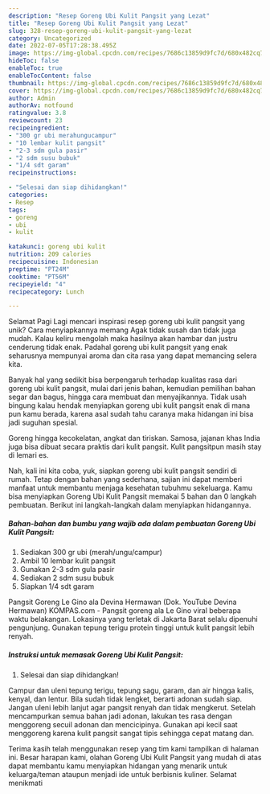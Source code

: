 ```yaml
---
description: "Resep Goreng Ubi Kulit Pangsit yang Lezat"
title: "Resep Goreng Ubi Kulit Pangsit yang Lezat"
slug: 328-resep-goreng-ubi-kulit-pangsit-yang-lezat
category: Uncategorized
date: 2022-07-05T17:28:38.495Z
image: https://img-global.cpcdn.com/recipes/7686c13859d9fc7d/680x482cq70/goreng-ubi-kulit-pangsit-foto-resep-utama.jpg
hideToc: false
enableToc: true
enableTocContent: false
thumbnail: https://img-global.cpcdn.com/recipes/7686c13859d9fc7d/680x482cq70/goreng-ubi-kulit-pangsit-foto-resep-utama.jpg
cover: https://img-global.cpcdn.com/recipes/7686c13859d9fc7d/680x482cq70/goreng-ubi-kulit-pangsit-foto-resep-utama.jpg
author: Admin
authorAv: notfound
ratingvalue: 3.8
reviewcount: 23
recipeingredient:
- "300 gr ubi merahungucampur"
- "10 lembar kulit pangsit"
- "2-3 sdm gula pasir"
- "2 sdm susu bubuk"
- "1/4 sdt garam"
recipeinstructions:

- "Selesai dan siap dihidangkan!"
categories:
- Resep
tags:
- goreng
- ubi
- kulit

katakunci: goreng ubi kulit 
nutrition: 209 calories
recipecuisine: Indonesian
preptime: "PT24M"
cooktime: "PT56M"
recipeyield: "4"
recipecategory: Lunch

---
```



Selamat Pagi Lagi mencari inspirasi resep goreng ubi kulit pangsit yang unik? Cara menyiapkannya memang Agak tidak susah dan tidak juga mudah. Kalau keliru mengolah maka hasilnya akan hambar dan justru cenderung tidak enak. Padahal goreng ubi kulit pangsit yang enak seharusnya mempunyai aroma dan cita rasa yang dapat memancing selera kita.


Banyak hal yang sedikit bisa berpengaruh terhadap kualitas rasa dari goreng ubi kulit pangsit, mulai dari jenis bahan, kemudian pemilihan bahan segar dan bagus, hingga cara membuat dan menyajikannya. Tidak usah bingung kalau hendak menyiapkan goreng ubi kulit pangsit enak di mana pun kamu berada, karena asal sudah tahu caranya maka hidangan ini bisa jadi suguhan spesial.

Goreng hingga kecokelatan, angkat dan tiriskan. Samosa, jajanan khas India juga bisa dibuat secara praktis dari kulit pangsit. Kulit pangsitpun masih stay di lemari es.


Nah, kali ini kita coba, yuk, siapkan goreng ubi kulit pangsit sendiri di rumah. Tetap dengan bahan yang sederhana, sajian ini dapat memberi manfaat untuk membantu menjaga kesehatan tubuhmu sekeluarga. Kamu bisa menyiapkan Goreng Ubi Kulit Pangsit memakai 5 bahan dan 0 langkah pembuatan. Berikut ini langkah-langkah dalam menyiapkan hidangannya.

<!--inarticleads1-->

##### Bahan-bahan dan bumbu yang wajib ada dalam pembuatan Goreng Ubi Kulit Pangsit:

1. Sediakan 300 gr ubi (merah/ungu/campur)
1. Ambil 10 lembar kulit pangsit
1. Gunakan 2-3 sdm gula pasir
1. Sediakan 2 sdm susu bubuk
1. Siapkan 1/4 sdt garam


Pangsit Goreng Le Gino ala Devina Hermawan (Dok. YouTube Devina Hermawan) KOMPAS.com - Pangsit goreng ala Le Gino viral beberapa waktu belakangan. Lokasinya yang terletak di Jakarta Barat selalu dipenuhi pengunjung. Gunakan tepung terigu protein tinggi untuk kulit pangsit lebih renyah. 

<!--inarticleads2-->

##### Instruksi untuk memasak Goreng Ubi Kulit Pangsit:


1. Selesai dan siap dihidangkan!

Campur dan uleni tepung terigu, tepung sagu, garam, dan air hingga kalis, kenyal, dan lentur. Bila sudah tidak lengket, berarti adonan sudah siap. Jangan uleni lebih lanjut agar pangsit renyah dan tidak mengkerut. Setelah mencampurkan semua bahan jadi adonan, lakukan tes rasa dengan menggoreng secuil adonan dan mencicipinya. Gunakan api kecil saat menggoreng karena kulit pangsit sangat tipis sehingga cepat matang dan. 

Terima kasih telah menggunakan resep yang tim kami tampilkan di halaman ini. Besar harapan kami, olahan Goreng Ubi Kulit Pangsit yang mudah di atas dapat membantu kamu menyiapkan hidangan yang menarik untuk keluarga/teman ataupun menjadi ide untuk berbisnis kuliner. Selamat menikmati
